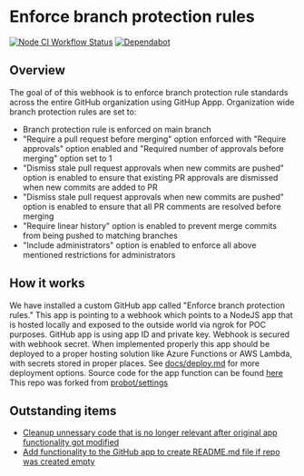 # Enforce branch protection rules
[![Node CI Workflow Status][github-actions-ci-badge]][github-actions-ci-link]
[![Dependabot][dependabot-badge]][dependabot-link]

## Overview

The goal of of this webhook is to enforce branch protection rule standards across the entire GitHub organization using GitHup Appp. Organization wide branch protection rules are set to:
* Branch protection rule is enforced on main branch
* "Require a pull request before merging" option enforced with "Require approvals" option enabled and "Required number of approvals before merging" option set to 1
* "Dismiss stale pull request approvals when new commits are pushed" option is enabled to ensure that existing PR approvals are dismissed when new commits are added to PR
* "Dismiss stale pull request approvals when new commits are pushed" option is enabled to ensure that all PR comments are resolved before merging
* "Require linear history" option is enabled to prevent merge commits from being pushed to matching branches
* "Include administrators" option is enabled to enforce all above mentioned restrictions for administrators

## How it works
We have installed a custom GitHub app called "Enforce branch protection rules." This app is pointing to a webhook which points to a NodeJS app that is hosted locally and exposed to the outside world via ngrok for POC purposes. GitHub app is using app ID and private key. Webhook is secured with webhook secret. When implemented properly this app should be deployed to a proper hosting solution like Azure Functions or AWS Lambda, with secrets stored in proper places. See [docs/deploy.md](https://github.com/probot/probot/blob/master/docs/deployment.md) for more deployment options. Source code for the app function can be found [here](https://github.com/automagicallyorg/settings.) This repo was forked from [probot/settings](https://github.com/probot/settings)

## Outstanding items
* [Cleanup unnessary code that is no longer relevant after original app functionality got modified](https://github.com/automagicallyorg/settings/issues/3)
* [Add functionality to the GitHub app to create README.md file if repo was created empty](https://github.com/automagicallyorg/settings/issues/4)

[dependabot-link]: https://dependabot.com/

[dependabot-badge]: https://badgen.net/dependabot/probot/settings/?icon=dependabot

[github-actions-ci-link]: https://github.com/probot/settings/actions?query=workflow%3A%22Node.js+CI%22+branch%3Amaster

[github-actions-ci-badge]: https://github.com/probot/settings/workflows/Node.js%20CI/badge.svg
